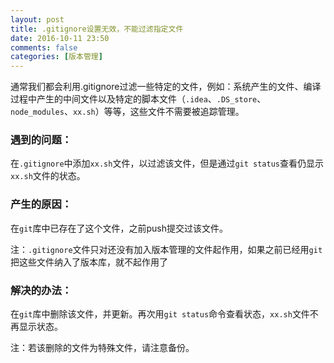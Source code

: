 ```yaml
---
layout: post
title: .gitignore设置无效，不能过滤指定文件
date: 2016-10-11 23:50
comments: false
categories: [版本管理]
---
```


通常我们都会利用.gitignore过滤一些特定的文件，例如：系统产生的文件、编译过程中产生的中间文件以及特定的脚本文件（```.idea```、```.DS_store```、```node_modules```、```xx.sh```）等等，这些文件不需要被追踪管理。

### 遇到的问题：

在```.gitignore```中添加```xx.sh```文件，以过滤该文件，但是通过```git status```查看仍显示```xx.sh```文件的状态。

### 产生的原因：

在```git```库中已存在了这个文件，之前push提交过该文件。

注：```.gitignore```文件只对还没有加入版本管理的文件起作用，如果之前已经用```git```把这些文件纳入了版本库，就不起作用了

### 解决的办法：

在```git```库中删除该文件，并更新。再次用```git status```命令查看状态，```xx.sh```文件不再显示状态。

注：若该删除的文件为特殊文件，请注意备份。



